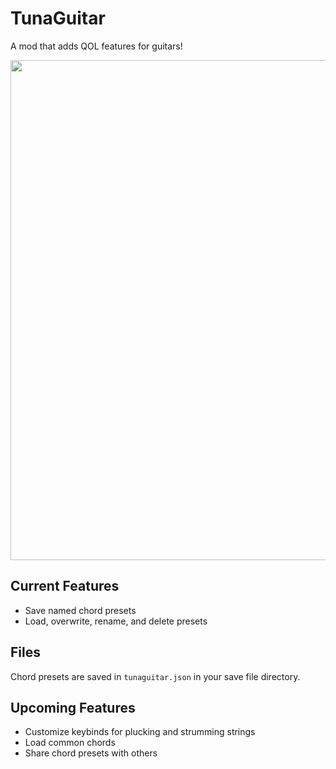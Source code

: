 # TunaGuitar

A mod that adds QOL features for guitars!

<img src="https://github.com/user-attachments/assets/1568a9ee-5146-4b84-a29a-def79d66fbee" width=800>

## Current Features
- Save named chord presets
- Load, overwrite, rename, and delete presets

## Files

Chord presets are saved in `tunaguitar.json` in your save file directory.

## Upcoming Features
- Customize keybinds for plucking and strumming strings
- Load common chords
- Share chord presets with others
